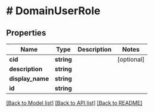 # # DomainUserRole

## Properties

Name | Type | Description | Notes
------------ | ------------- | ------------- | -------------
**cid** | **string** |  | [optional]
**description** | **string** |  |
**display_name** | **string** |  |
**id** | **string** |  |

[[Back to Model list]](../../README.md#models) [[Back to API list]](../../README.md#endpoints) [[Back to README]](../../README.md)
